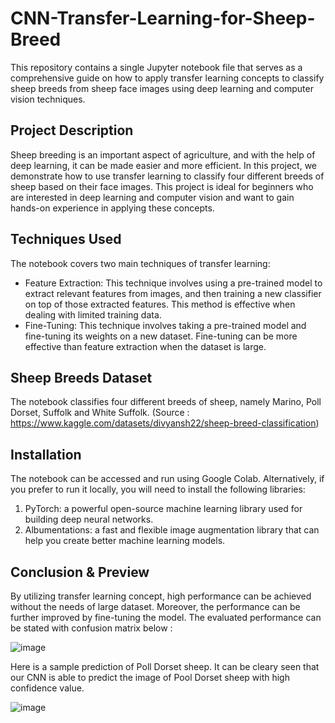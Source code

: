 # CNN-Transfer-Learning-for-Sheep-Breed

This repository contains a single Jupyter notebook file that serves as a comprehensive guide on how to apply transfer learning concepts to classify sheep breeds from sheep face images using deep learning and computer vision techniques.

## Project Description
Sheep breeding is an important aspect of agriculture, and with the help of deep learning, it can be made easier and more efficient. In this project, we demonstrate how to use transfer learning to classify four different breeds of sheep based on their face images. This project is ideal for beginners who are interested in deep learning and computer vision and want to gain hands-on experience in applying these concepts.

## Techniques Used
The notebook covers two main techniques of transfer learning:

- Feature Extraction: This technique involves using a pre-trained model to extract relevant features from images, and then training a new classifier on top of those extracted features. This method is effective when dealing with limited training data.
- Fine-Tuning: This technique involves taking a pre-trained model and fine-tuning its weights on a new dataset. Fine-tuning can be more effective than feature extraction when the dataset is large.

## Sheep Breeds Dataset
The notebook classifies four different breeds of sheep, namely Marino, Poll Dorset, Suffolk and White Suffolk.
(Source : https://www.kaggle.com/datasets/divyansh22/sheep-breed-classification)

## Installation
The notebook can be accessed and run using Google Colab. Alternatively, if you prefer to run it locally, you will need to install the following libraries:

1. PyTorch: a powerful open-source machine learning library used for building deep neural networks.
2. Albumentations: a fast and flexible image augmentation library that can help you create better machine learning models.

## Conclusion & Preview

By utilizing transfer learning concept, high performance can be achieved without the needs of large dataset. Moreover, the performance can be further improved by fine-tuning the model. The evaluated performance can be stated with confusion matrix below : 

![image](https://user-images.githubusercontent.com/121663706/227727897-006d1cbe-4d7a-4fe8-b25c-8c3a3db68de9.png)

Here is a sample prediction of Poll Dorset sheep. It can be cleary seen that our CNN is able to predict the image of Pool Dorset sheep with high confidence value.

![image](https://user-images.githubusercontent.com/121663706/227727734-07117acc-49a6-4c0f-9555-f026efc118ad.png)
